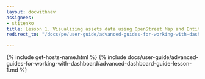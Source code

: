 ```yaml
---
layout: docwithnav
assignees:
- stitenko
title: Lesson 1. Visualizing assets data using OpenStreet Map and Entities table widgets
redirect_to: "/docs/pe/user-guide/advanced-guides-for-working-with-dashboard/advanced-dashboard-guide-lesson-1/"

---
```


{% include get-hosts-name.html %}
{% include docs/user-guide/advanced-guides-for-working-with-dashboard/advanced-dashboard-guide-lesson-1.md %}
